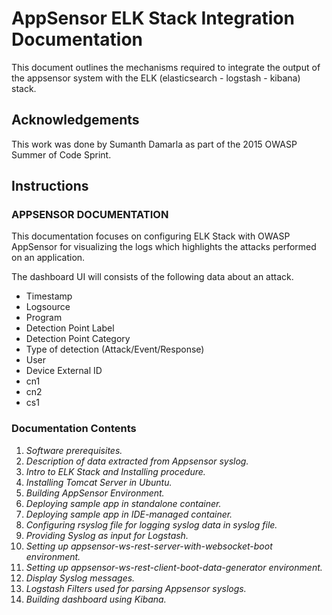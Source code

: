 AppSensor ELK Stack Integration Documentation
=========

This document outlines the mechanisms required to integrate the output of the appsensor system with the ELK (elasticsearch - logstash - kibana) stack.

Acknowledgements
--------

This work was done by Sumanth Damarla as part of the 2015 OWASP Summer of Code Sprint.

Instructions
--------

### APPSENSOR DOCUMENTATION

This documentation focuses on configuring ELK Stack with OWASP AppSensor for visualizing the logs which highlights the attacks performed on an application.

The dashboard UI will consists of the following data about an attack.
- Timestamp
- Logsource
- Program
- Detection Point Label
- Detection Point Category
- Type of detection (Attack/Event/Response)
- User
- Device External ID
- cn1
- cn2
- cs1

### Documentation Contents

1. *Software prerequisites.*
2. *Description of data extracted from Appsensor syslog.*
3. *Intro to ELK Stack and Installing procedure.*
4. *Installing Tomcat Server in Ubuntu.*
5. *Building AppSensor Environment.*
6. *Deploying sample app in standalone container.*
7. *Deploying sample app in IDE-managed container.*
8. *Configuring rsyslog file for logging syslog data in syslog file.*
9. *Providing Syslog as input for Logstash.*
10. *Setting up appsensor-ws-rest-server-with-websocket-boot environment.*
11. *Setting up appsensor-ws-rest-client-boot-data-generator environment.*
12. *Display Syslog messages.*
13. *Logstash Filters used for parsing Appsensor syslogs.*
14. *Building dashboard using Kibana.*

